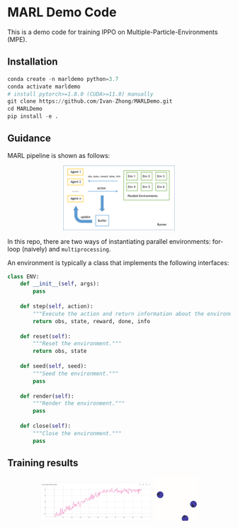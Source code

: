 # MARL Demo Code

This is a demo code for training IPPO on Multiple-Particle-Environments (MPE).



## Installation

```python
conda create -n marldemo python=3.7
conda activate marldemo
# install pytorch>=1.8.0 (CUDA>=11.0) manually
git clone https://github.com/Ivan-Zhong/MARLDemo.git
cd MARLDemo
pip install -e .
```



## Guidance

MARL pipeline is shown as follows:

<div align="center">
    <img src="./assets/pipeline.png" width="50%"/>
</div>


In this repo, there are two ways of instantiating parallel environments: for-loop (naively) and `multiprocessing`.



An environment is typically a class that implements the following interfaces:

```python
class ENV:
    def __init__(self, args):
        pass
    
    def step(self, action):
        """Execute the action and return information about the environment."""
        return obs, state, reward, done, info
    
    def reset(self):
        """Reset the environment."""
        return obs, state
    
    def seed(self, seed):
        """Seed the environment."""
        pass
    
    def render(self):
        """Render the environment."""
        pass
    
    def close(self):
        """Close the environment."""
        pass
```






## Training results

<div align="center">
    <img src="./assets/curve.png" width="50%"/>
    <img src="./assets/simple_spread_v2.gif" width="20%"/>
</div>